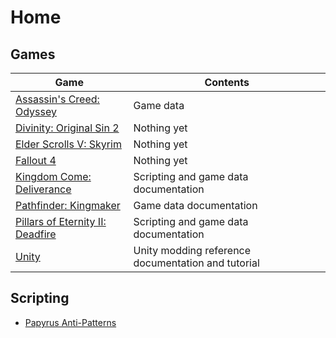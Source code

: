 <!-- TITLE: Home -->
<!-- SUBTITLE: Back home to where it all began... -->

# Home
## Games 

Game | Contents
--- | ---
[Assassin's Creed: Odyssey](odyssey) | Game data
[Divinity: Original Sin 2](divinity) | Nothing yet
[Elder Scrolls V: Skyrim](skyrim) | Nothing yet
[Fallout 4](fallout4) | Nothing yet
[Kingdom Come: Deliverance](kingdomcome) | Scripting and game data documentation
[Pathfinder: Kingmaker](kingmaker) | Game data documentation
[Pillars of Eternity II: Deadfire](deadfire) | Scripting and game data documentation
[Unity](unity) |  Unity modding reference documentation and tutorial

## Scripting

* [Papyrus Anti-Patterns](papyrus-anti-patterns)